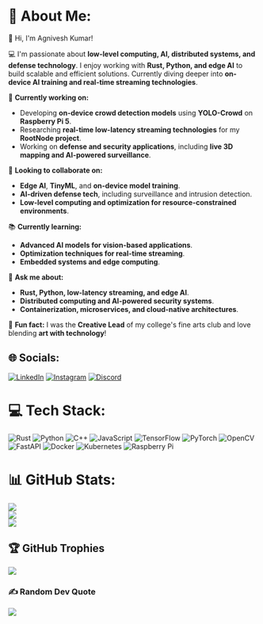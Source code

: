 # 💫 About Me:
👋 Hi, I'm Agnivesh Kumar!

💻 I'm passionate about **low-level computing, AI, distributed systems, and defense technology**. I enjoy working with **Rust, Python, and edge AI** to build scalable and efficient solutions. Currently diving deeper into **on-device AI training and real-time streaming technologies**.

🚀 **Currently working on:**
- Developing **on-device crowd detection models** using **YOLO-Crowd** on **Raspberry Pi 5**.
- Researching **real-time low-latency streaming technologies** for my **RootNode project**.
- Working on **defense and security applications**, including **live 3D mapping and AI-powered surveillance**.

🤝 **Looking to collaborate on:**
- **Edge AI**, **TinyML**, and **on-device model training**.
- **AI-driven defense tech**, including surveillance and intrusion detection.
- **Low-level computing and optimization for resource-constrained environments**.

📚 **Currently learning:**
- **Advanced AI models for vision-based applications**.
- **Optimization techniques for real-time streaming**.
- **Embedded systems and edge computing**.

💬 **Ask me about:**
- **Rust, Python, low-latency streaming, and edge AI**.
- **Distributed computing and AI-powered security systems**.
- **Containerization, microservices, and cloud-native architectures**.

🎨 **Fun fact:** I was the **Creative Lead** of my college's fine arts club and love blending **art with technology**!

## 🌐 Socials:
[![LinkedIn](https://img.shields.io/badge/LinkedIn-%230077B5.svg?logo=linkedin&logoColor=white)](https://linkedin.com/in/agniveshhkumar) [![Instagram](https://img.shields.io/badge/Instagram-%23E4405F.svg?logo=Instagram&logoColor=white)](https://instagram.com/agniveshhh) [![Discord](https://img.shields.io/badge/Discord-%237289DA.svg?logo=discord&logoColor=white)](https://discord.gg/ZqBQgWjS)

# 💻 Tech Stack:

![Rust](https://img.shields.io/badge/Rust-%23000000.svg?style=for-the-badge&logo=rust&logoColor=white) ![Python](https://img.shields.io/badge/python-3670A0?style=for-the-badge&logo=python&logoColor=ffdd54) ![C++](https://img.shields.io/badge/c++-%2300599C.svg?style=for-the-badge&logo=c%2B%2B&logoColor=white) ![JavaScript](https://img.shields.io/badge/javascript-%23323330.svg?style=for-the-badge&logo=javascript&logoColor=%23F7DF1E) ![TensorFlow](https://img.shields.io/badge/TensorFlow-%23FF6F00.svg?style=for-the-badge&logo=TensorFlow&logoColor=white) ![PyTorch](https://img.shields.io/badge/PyTorch-%23EE4C2C.svg?style=for-the-badge&logo=PyTorch&logoColor=white) ![OpenCV](https://img.shields.io/badge/OpenCV-%23white.svg?style=for-the-badge&logo=opencv&logoColor=white) ![FastAPI](https://img.shields.io/badge/FastAPI-005571?style=for-the-badge&logo=fastapi) ![Docker](https://img.shields.io/badge/docker-%230db7ed.svg?style=for-the-badge&logo=docker&logoColor=white) ![Kubernetes](https://img.shields.io/badge/kubernetes-%23326ce5.svg?style=for-the-badge&logo=kubernetes&logoColor=white) ![Raspberry Pi](https://img.shields.io/badge/Raspberry%20Pi-C51A4A.svg?style=for-the-badge&logo=Raspberry-Pi)

# 📊 GitHub Stats:
![](https://github-readme-stats.vercel.app/api?username=ImCYMBIOT&theme=dark&hide_border=false&include_all_commits=true&count_private=true)<br/>
![](https://github-readme-streak-stats.herokuapp.com/?user=ImCYMBIOT&theme=dark&hide_border=false)<br/>
![](https://github-readme-stats.vercel.app/api/top-langs/?username=ImCYMBIOT&theme=dark&hide_border=false&include_all_commits=true&count_private=true&layout=compact)

## 🏆 GitHub Trophies
![](https://github-profile-trophy.vercel.app/?username=ImCYMBIOT&theme=radical&no-frame=false&no-bg=true&margin-w=4)

### ✍️ Random Dev Quote
![](https://quotes-github-readme.vercel.app/api?type=horizontal&theme=radical)

<!-- Proudly created with GPRM ( https://gprm.itsvg.in ) -->


<!-- Proudly created with GPRM ( https://gprm.itsvg.in ) -->
